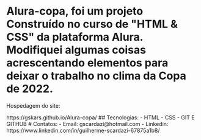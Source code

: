 <h1> Alura-copa, foi um projeto Construído no curso de "HTML & CSS" da plataforma Alura. Modifiquei algumas coisas acrescentando elementos  para deixar o trabalho no 
clima da Copa de 2022.</h1>
<p>Hospedagem do site:</p> https://gskars.github.io/Alura-copa/
## Tecnologias:
- HTML
- CSS
- GIT E GITHUB 
# Contatos:
- Email: gscardazi@hotmail.com
- Linkedin: https://www.linkedin.com/in/guilherme-scardazi-67875a1b8/

